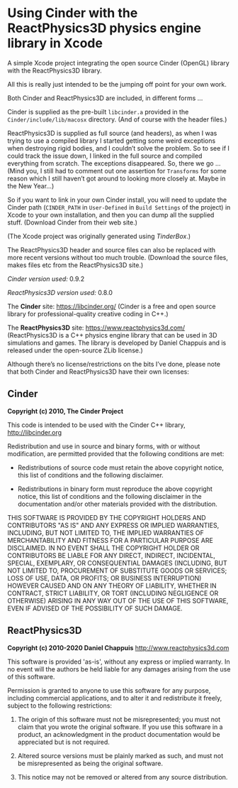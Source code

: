# Using Cinder with the ReactPhysics3D physics engine library in Xcode
 
A simple Xcode project integrating the open source Cinder (OpenGL) library with the ReactPhysics3D library.

All this is really just intended to be the jumping off point for your own work.

Both Cinder and ReactPhysics3D are included, in different forms ...

Cinder is supplied as the pre-built `libcinder.a` provided in the `Cinder/include/lib/macosx` directory. (And of course with the header files.)

ReactPhysics3D is supplied as full source (and headers), as when I was trying to use a compiled library I started getting some weird exceptions when destroying rigid bodies, and I couldn’t solve the problem. So to see if I could track the issue down, I linked in the full source and compiled everything from scratch. The exceptions disappeared. So, there we go ... (Mind you, I still had to comment out one assertion for `Transforms` for some reason which I still haven’t got around to looking more closely at. Maybe in the New Year...)

So if you want to link in your own Cinder install, you will need to update the Cinder path (`CINDER_PATH` in `User-Defined` in `Build Settings` of the project) in Xcode to your own installation, and then you can dump all the supplied stuff. (Download Cinder from their web site.)

(The Xcode project was originally generated using *TinderBox*.)

The ReactPhysics3D header and source files can also be replaced with more recent versions without too much trouble. (Download the source files, makes files etc from the ReactPhysics3D site.)

*Cinder version used:* 0.9.2

*ReactPhysics3D version used:* 0.8.0

The **Cinder** site: https://libcinder.org/ (Cinder is a free and open source library for professional-quality creative coding in C++.)

The **ReactPhysics3D** site: https://www.reactphysics3d.com/ (ReactPhysics3D is a C++ physics engine library that can be used in 3D simulations and games. The library is developed by Daniel Chappuis and is released under the open-source ZLib license.)

Although there’s no license/restrictions on the bits I’ve done, please note that both Cinder and ReactPhysics3D have their own licenses:

## Cinder

**Copyright (c) 2010, The Cinder Project**

This code is intended to be used with the Cinder C++ library, http://libcinder.org

Redistribution and use in source and binary forms, with or without modification, are permitted provided that the following conditions are met:

* Redistributions of source code must retain the above copyright notice, this list of conditions and the following disclaimer.

* Redistributions in binary form must reproduce the above copyright notice, this list of conditions and the following disclaimer in the documentation and/or other materials provided with the distribution.

THIS SOFTWARE IS PROVIDED BY THE COPYRIGHT HOLDERS AND CONTRIBUTORS "AS IS" AND ANY EXPRESS OR IMPLIED WARRANTIES, INCLUDING, BUT NOT LIMITED TO, THE IMPLIED WARRANTIES OF MERCHANTABILITY AND FITNESS FOR A PARTICULAR PURPOSE ARE DISCLAIMED. IN NO EVENT SHALL THE COPYRIGHT HOLDER OR CONTRIBUTORS BE LIABLE FOR ANY DIRECT, INDIRECT, INCIDENTAL, SPECIAL, EXEMPLARY, OR CONSEQUENTIAL DAMAGES (INCLUDING, BUT NOT LIMITED TO, PROCUREMENT OF SUBSTITUTE GOODS OR SERVICES; LOSS OF USE, DATA, OR PROFITS; OR BUSINESS INTERRUPTION) HOWEVER CAUSED AND ON ANY THEORY OF LIABILITY, WHETHER IN CONTRACT, STRICT LIABILITY, OR TORT (INCLUDING NEGLIGENCE OR OTHERWISE) ARISING IN ANY WAY OUT OF THE USE OF THIS SOFTWARE, EVEN IF ADVISED OF THE POSSIBILITY OF SUCH DAMAGE.

## ReactPhysics3D

**Copyright (c) 2010-2020 Daniel Chappuis** http://www.reactphysics3d.com

This software is provided 'as-is', without any express or implied warranty. In no event will the authors be held liable for any damages arising from the use of this software.

Permission is granted to anyone to use this software for any purpose, including commercial applications, and to alter it and redistribute it freely, subject to the following restrictions:

1. The origin of this software must not be misrepresented; you must not claim that you wrote the original software. If you use this software in a product, an acknowledgment in the product documentation would be appreciated but is not required.

2. Altered source versions must be plainly marked as such, and must not be misrepresented as being the original software.

3. This notice may not be removed or altered from any source distribution.


